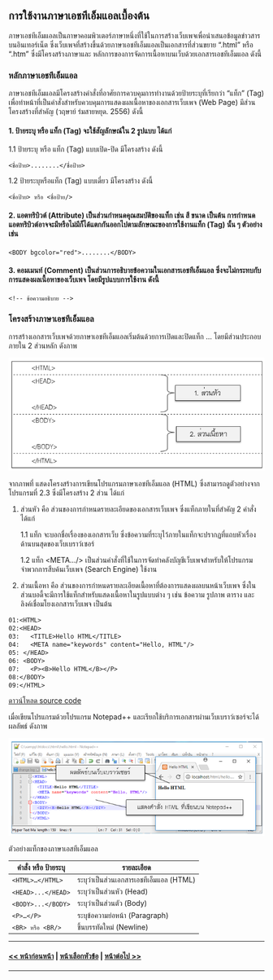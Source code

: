 ## การใช้งานภาษาเอชทีเอ็มแอลเบื้องต้น
ภาษาเอชทีเอ็มแอลเป็นภาษาคอมพิวเตอร์ภาษาหนึ่งที่ใช้ในการสร้างเว็บเพจเพื่อนำเสนอข้อมูลข่าวสารบนอินเทอร์เน็ต ซึ่งเว็บเพจที่สร้างขึ้นด้วยภาษาเอชทีเอ็มแอลเป็นเอกสารที่ส่วนขยาย “.html” หรือ “.htm” ซึ่งมีโครงสร้างภาษาและ หลักการของการจัดการเนื้อหาบนเว็บด้วยเอกสารเอชทีเอ็มแอล ดังนี้

### หลักภาษาเอชทีเอ็มแอล
ภาษาเอชทีเอ็มแอลมีโครงสร้างคำสั่งที่อาศัยการควบคุมการทำงานด้วยป้ายระบุที่เรียกว่า “แท็ก” (Tag) เพื่อทำหน้าที่เป็นคำสั่งสำหรับควบคุมการแสดงผลเนื้อหาของเอกสารเว็บเพจ (Web Page) มีส่วนโครงสร้างที่สำคัญ (วฤษาย์ ร่มสายหยุด. 2556) ดังนี้
#### 1. ป้ายระบุ หรือ แท็ก (Tag) จะใช้สัญลักษณ์ใน 2 รูปแบบ ได้แก่

1.1 ป้ายระบุ หรือ แท็ก (Tag) แบบเปิด-ปิด มีโครงสร้าง ดังนี้

```
<ชื่อป้าย>........</ชื่อป้าย>
```

1.2 ป้ายระบุหรือแท็ก (Tag) แบบเดี่ยว มีโครงสร้าง ดังนี้

```
<ชื่อป้าย> หรือ <ชื่อป้าย/>
```

#### 2. แอตทริบิวต์ (Attribute) เป็นส่วนกำหนดคุณสมบัติของแท็ก เช่น สี ขนาด เป็นต้น การกำหนดแอตทริบิวต์อาจจะมีหรือไม่มีก็ได้แตกกันออกไปตามลักษณะของการใช้งานแท็ก (Tag) นั้น ๆ ตัวอย่างเช่น

```
<BODY bgcolor="red">........</BODY>                             
```

#### 3. คอมเมนท์ (Comment) เป็นส่วนการอธิบายข้อความในเอกสารเอชทีเอ็มแอล ซึ่งจะไม่กระทบกับการแสดงผลเนื้อหาของเว็บเพจ โดยมีรูปแบบการใช้งาน ดังนี้

```
<!-- ข้อความอธิบาย -->
```

### โครงสร้างภาษาเอชทีเอ็มแอล
การสร้างเอกสารเว็บเพจด้วยภาษาเอชทีเอ็มแอลเริ่มต้นด้วยการเปิดและปิดแท็ก <HTML>...</HTML> โดยมีส่วนประกอบภายใน 2 ส่วนหลัก ดังภาพ

<img src=img/0201.png>

จากภาพที่ แสดงโครงสร้างการเขียนโปรแกรมภาษาเอชทีเอ็มแอล (HTML) ซึ่งสามารถดูตัวอย่างจากโปรแกรมที่ 2.3 ซึ่งมีโครงสร้าง 2 ส่วน ได้แก่
1. ส่วนหัว คือ ส่วนของการกำหนดรายละเอียดของเอกสารเว็บเพจ ซึ่งแท็กภายในที่สำคัญ 2 คำสั่ง ได้แก่

	1.1 แท็ก <TITLE>…</TITLE> จะบอกชื่อเรื่องของเอกสารเว็บ ซึ่งข้อความที่ระบุไว้ภายในแท็กจะปรากฏที่แถบหัวเรื่องด้านบนสุดของเว็บเบราว์เซอร์
    
	1.2  แท็ก <META…/> เป็นส่วนคำสั่งที่ใช้ในการจัดทำคลังบัญชีเว็บเพจสำหรับให้โปรแกรมจำพวกการสืบค้นเว็บเพจ (Search Engine) ใช้งาน
    
2. ส่วนเนื้อหา คือ ส่วนของการกำหนดรายละเอียดเนื้อหาที่ต้องการแสดงผลบนหน้าเว็บเพจ ซึ่งในส่วนบอดี้จะมีการใช้แท็กสำหรับแสดงเนื้อหาในรูปแบบต่าง ๆ เช่น ข้อความ รูปภาพ ตาราง และลิงค์เชื่อมโยงเอกสารเว็บเพจ เป็นต้น

```
01:<HTML>
02:<HEAD>
03:	  <TITLE>Hello HTML</TITLE>
04:	  <META name="keywords" content="Hello, HTML"/>
05:	</HEAD>
06:	<BODY>
07:	  <P><B>Hello HTML</B></P>
08:</BODY>
09:</HTML>
```

[ดาวน์โหลด source code](src/ch02_01.php)

เมื่อเขียนโปรแกรมด้วยโปรแกรม Notepad++ และเรียกใช้บริการเอกสารผ่านเว็บเบราว์เซอร์จะได้ผลลัพธ์ ดังภาพ 

<img src=img/0202.png>

ตัวอย่างแท็กของภาษาเอสทีเอ็มแอล

| คำสั่ง หรือ ป้ายระบุ | รายละเอียด |
| --- | --- |
| ```<HTML>…</HTML>``` | ระบุว่าเป็นส่วนเอกสารเอชทีเอ็มแอล (HTML) |
| ```<HEAD>...</HEAD>``` | ระบุว่าเป็นส่วนหัว (Head) |
| ```<BODY>...</BODY>``` | ระบุว่าเป็นส่วนตัว (Body) |
| ```<P>…</P>``` | ระบุข้อความย่อหน้า (Paragraph) |
| ```<BR> หรือ <BR/>``` | ขึ้นบรรทัดใหม่ (Newline) |

---
#### [<< หน้าก่อนหน้า](0201.md) | [หน้าเลือกหัวข้อ](README.md) | [หน้าต่อไป >>](0203.md)
---
